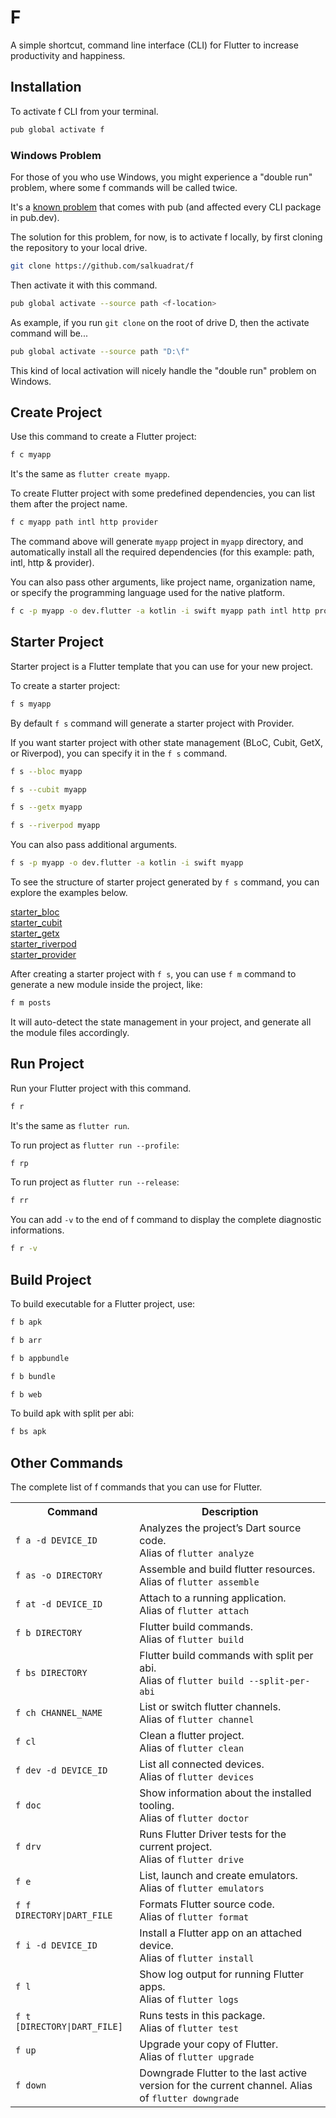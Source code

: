 # F

A simple shortcut, command line interface (CLI) for Flutter to increase productivity and happiness.

## Installation 

To activate f CLI from your terminal.

```bash 
pub global activate f
```

### Windows Problem 

For those of you who use Windows, you might experience a "double run" problem, where some f commands will be called twice. 

It's a [known problem](https://github.com/dart-lang/pub/issues/2934) that comes with pub (and affected every CLI package in pub.dev).

The solution for this problem, for now, is to activate f locally, by first cloning the repository to your local drive.

```bash
git clone https://github.com/salkuadrat/f
```

Then activate it with this command.

```bash
pub global activate --source path <f-location>
```

As example, if you run `git clone` on the root of drive D, then the activate command will be...

```bash
pub global activate --source path "D:\f"
```

This kind of local activation will nicely handle the "double run" problem on Windows.

## Create Project 

Use this command to create a Flutter project:

```bash 
f c myapp
```

It's the same as `flutter create myapp`.

To create Flutter project with some predefined dependencies, you can list them after the project name.

```bash
f c myapp path intl http provider
```

The command above will generate `myapp` project in `myapp` directory, and automatically install all the required dependencies (for this example: path, intl, http & provider).

You can also pass other arguments, like project name, organization name, or specify the programming language used for the native platform.

```bash 
f c -p myapp -o dev.flutter -a kotlin -i swift myapp path intl http provider
```

## Starter Project

Starter project is a Flutter template that you can use for your new project.

To create a starter project:

```bash
f s myapp
```

By default `f s` command will generate a starter project with Provider.

If you want starter project with other state management (BLoC, Cubit, GetX, or Riverpod), you can specify it in the `f s` command.

```bash
f s --bloc myapp

f s --cubit myapp

f s --getx myapp

f s --riverpod myapp
```

You can also pass additional arguments.

```bash
f s -p myapp -o dev.flutter -a kotlin -i swift myapp
```

To see the structure of starter project generated by `f s` command, you can explore the examples below.

[starter_bloc](starter_bloc)\
[starter_cubit](starter_cubit)\
[starter_getx](starter_getx)\
[starter_riverpod](starter_riverpod)\
[starter_provider](starter_provider)

After creating a starter project with `f s`, you can use `f m` command to generate a new module inside the project, like:

```bash
f m posts
```

It will auto-detect the state management in your project, and generate all the module files accordingly.

## Run Project 

Run your Flutter project with this command.

```bash 
f r
```

It's the same as `flutter run`.

To run project as `flutter run --profile`:

```bash 
f rp
```

To run project as `flutter run --release`:

```bash 
f rr
```

You can add `-v` to the end of f command to display the complete diagnostic informations.

```bash
f r -v
```

## Build Project 

To build executable for a Flutter project, use:

```bash
f b apk

f b arr

f b appbundle

f b bundle 

f b web
```

To build apk with split per abi:

```bash
f bs apk
```

## Other Commands 

The complete list of f commands that you can use for Flutter.

<table>
  <tr>
    <th>Command</th>
    <th>Description</th>
  </tr>
  <tr>
    <td><code>f a -d DEVICE_ID</code></td>
    <td>Analyzes the project’s Dart source code.<br>Alias of <code>flutter analyze</code></td>
  </tr>
  <tr>
    <td><code>f as -o DIRECTORY</code></td>
    <td>Assemble and build flutter resources.<br>Alias of <code>flutter assemble</code></td>
  </tr>
  <tr>
    <td><code>f at -d DEVICE_ID</code></td>
    <td>Attach to a running application.<br>Alias of <code>flutter attach</code></td>
  </tr>
  <tr>
    <td><code>f b DIRECTORY</code></td>
    <td>Flutter build commands.<br>Alias of <code>flutter build</code></td>
  </tr>
  <tr>
    <td><code>f bs DIRECTORY</code></td>
    <td>Flutter build commands with split per abi.<br>Alias of <code>flutter build --split-per-abi</code></td>
  </tr>
  <tr>
    <td><code>f ch CHANNEL_NAME</code></td>
    <td>List or switch flutter channels.<br>Alias of <code>flutter channel</code></td>
  </tr>
  <tr>
    <td><code>f cl</code></td>
    <td>Clean a flutter project.<br>Alias of <code>flutter clean</code></td>
  </tr>
  <tr>
    <td><code>f dev -d DEVICE_ID</code></td>
    <td>List all connected devices.<br>Alias of <code>flutter devices</code></td>
  </tr>
  <tr>
    <td><code>f doc</code></td>
    <td>Show information about the installed tooling.<br>Alias of <code>flutter doctor</code></td>
  </tr>
  <tr>
    <td><code>f drv</code></td>
    <td>Runs Flutter Driver tests for the current project.<br>Alias of <code>flutter drive</code></td>
  </tr>
  <tr>
    <td><code>f e</code></td>
    <td>List, launch and create emulators.<br>Alias of <code>flutter emulators</code></td>
  </tr>
  <tr>
    <td><code>f f DIRECTORY|DART_FILE</code></td>
    <td>Formats Flutter source code.<br>Alias of <code>flutter format</code></td>
  </tr>
  <tr>
    <td><code>f i -d DEVICE_ID</code></td>
    <td>Install a Flutter app on an attached device.<br>Alias of <code>flutter install</code></td>
  </tr>
  <tr>
    <td><code>f l</code></td>
    <td>Show log output for running Flutter apps.<br>Alias of <code>flutter logs</code></td>
  </tr>
  <tr>
    <td><code>f t [DIRECTORY|DART_FILE]</code></td>
    <td>Runs tests in this package.<br>Alias of <code>flutter test</code></td>
  </tr>
  <tr>
    <td><code>f up</code></td>
    <td>Upgrade your copy of Flutter.<br>Alias of <code>flutter upgrade</code></td>
  </tr>
  <tr>
    <td><code>f down</code></td>
    <td>Downgrade Flutter to the last active version for the current channel. Alias of <code>flutter downgrade</code></td>
  </tr>
</table>